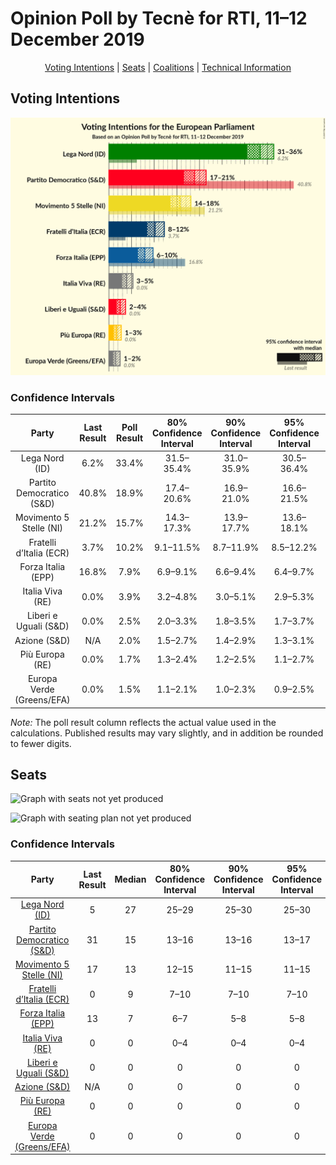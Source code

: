 # Opinion Poll by Tecnè for RTI, 11–12 December 2019

<p align="center"><a href="#voting-intentions">Voting Intentions</a> | <a href="#seats">Seats</a> | <a href="#coalitions">Coalitions</a> | <a href="#technical-information">Technical Information</a></p>

## Voting Intentions

![Graph with voting intentions not yet produced](2019-12-12-Tecnè.png "Voting Intentions")

### Confidence Intervals

| Party | Last Result | Poll Result | 80% Confidence Interval | 90% Confidence Interval | 95% Confidence Interval | 99% Confidence Interval |
|:-----:|:-----------:|:-----------:|:-----------------------:|:-----------------------:|:-----------------------:|:-----------------------:|
| Lega Nord (ID) | 6.2% | 33.4% | 31.5–35.4% |31.0–35.9% |30.5–36.4% |29.7–37.3% |
| Partito Democratico (S&D) | 40.8% | 18.9% | 17.4–20.6% |16.9–21.0% |16.6–21.5% |15.9–22.3% |
| Movimento 5 Stelle (NI) | 21.2% | 15.7% | 14.3–17.3% |13.9–17.7% |13.6–18.1% |12.9–18.9% |
| Fratelli d’Italia (ECR) | 3.7% | 10.2% | 9.1–11.5% |8.7–11.9% |8.5–12.2% |8.0–12.9% |
| Forza Italia (EPP) | 16.8% | 7.9% | 6.9–9.1% |6.6–9.4% |6.4–9.7% |5.9–10.3% |
| Italia Viva (RE) | 0.0% | 3.9% | 3.2–4.8% |3.0–5.1% |2.9–5.3% |2.6–5.8% |
| Liberi e Uguali (S&D) | 0.0% | 2.5% | 2.0–3.3% |1.8–3.5% |1.7–3.7% |1.5–4.1% |
| Azione (S&D) | N/A | 2.0% | 1.5–2.7% |1.4–2.9% |1.3–3.1% |1.1–3.4% |
| Più Europa (RE) | 0.0% | 1.7% | 1.3–2.4% |1.2–2.5% |1.1–2.7% |0.9–3.1% |
| Europa Verde (Greens/EFA) | 0.0% | 1.5% | 1.1–2.1% |1.0–2.3% |0.9–2.5% |0.7–2.8% |

*Note:* The poll result column reflects the actual value used in the calculations. Published results may vary slightly, and in addition be rounded to fewer digits.

## Seats

![Graph with seats not yet produced](2019-12-12-Tecnè-seats.png "Seats")

![Graph with seating plan not yet produced](2019-12-12-Tecnè-seating-plan.png "Seating Plan")

### Confidence Intervals

| Party | Last Result | Median | 80% Confidence Interval | 90% Confidence Interval | 95% Confidence Interval | 99% Confidence Interval |
|:-----:|:-----------:|:------:|:-----------------------:|:-----------------------:|:-----------------------:|:-----------------------:|
| <a href="#lega-nord-(id)">Lega Nord (ID)</a> | 5 | 27 | 25–29 |25–30 |25–30 |24–31 |
| <a href="#partito-democratico-(s&d)">Partito Democratico (S&D)</a> | 31 | 15 | 13–16 |13–16 |13–17 |12–18 |
| <a href="#movimento-5-stelle-(ni)">Movimento 5 Stelle (NI)</a> | 17 | 13 | 12–15 |11–15 |11–15 |11–16 |
| <a href="#fratelli-d’italia-(ecr)">Fratelli d’Italia (ECR)</a> | 0 | 9 | 7–10 |7–10 |7–10 |6–11 |
| <a href="#forza-italia-(epp)">Forza Italia (EPP)</a> | 13 | 7 | 6–7 |5–8 |5–8 |5–9 |
| <a href="#italia-viva-(re)">Italia Viva (RE)</a> | 0 | 0 | 0–4 |0–4 |0–4 |0–5 |
| <a href="#liberi-e-uguali-(s&d)">Liberi e Uguali (S&D)</a> | 0 | 0 | 0 |0 |0 |0–4 |
| <a href="#azione-(s&d)">Azione (S&D)</a> | N/A | 0 | 0 |0 |0 |0 |
| <a href="#più-europa-(re)">Più Europa (RE)</a> | 0 | 0 | 0 |0 |0 |0 |
| <a href="#europa-verde-(greens/efa)">Europa Verde (Greens/EFA)</a> | 0 | 0 | 0 |0 |0 |0 |

